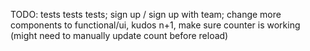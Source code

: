 TODO: tests tests tests; sign up / sign up with team; change more components to functional/ui, kudos n+1, make sure counter is working (might need to manually update count before reload)